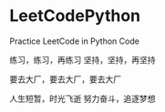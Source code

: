 # LeetCodePython
Practice LeetCode in Python Code


练习，练习，再练习
坚持，坚持，再坚持

要去大厂，要去大厂，要去大厂

人生短暂，时光飞逝
努力奋斗，追逐梦想
